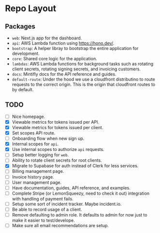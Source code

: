 # Repo Layout

## Packages

- `web`: Next.js app for the dashboard.
- `api`: AWS Lambda function using https://hono.dev/.
- `bootstrap`: A helper libray to bootstrap the entire application for development.
- `core`: Shared core logic for the application.
- `lambdas`: AWS Lambda functions for background tasks such as rotating client secrets, rotating signing secrets, and invoicing customers.
- `docs`: Mintifly docs for the API reference and guides.
- `default-route`: Under the hood we use a cloudfront distributino to route requests to the correct origin. This is the origin that cloudfront routes to by default.

## TODO

- [ ] Nice homepage.
- [x] Viewable metrics for tokens issued per API.
- [x] Viewable metrics for tokens issued per client.
- [x] Set scopes API route.
- [ ] Onboarding flow when new sign up.
- [x] Internal scopes for `api`.
- [x] Use internal scopes to authorize `api` requests.
- [ ] Setup better logging for `web`.
- [ ] Ability to rotate client secrets for root clients.
- [x] Migrate to Supabase for auth instead of Clerk for less services.
- [ ] Billing management page.
- [ ] Invoice history page.
- [ ] User management page.
- [ ] Have documentation, guides, API reference, and examples.
- [ ] Complete Stripe (or LemonSqueezy, need to check it out) integration with handling of payment fails.
- [ ] Setup some sort of incident tracker. Maybe incident.io.
- [ ] Be able to record usage of a client.
- [ ] Remove defaulting to admin role. It defaults to admin for now just to make it easier to test/develope.
- [ ] Make sure all email recommendations are setup.
